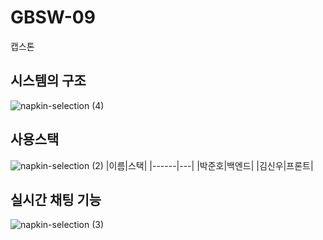   # GBSW-09
캡스톤

## 시스템의 구조
![napkin-selection (4)](https://github.com/user-attachments/assets/f385a841-0083-45b5-971c-7619a61f5c7d)

## 사용스택
![napkin-selection (2)](https://github.com/user-attachments/assets/615aa278-000e-4be7-b634-df66a83dd8f4)
|이름|스택|
|------|---|
|박준호|백엔드|
|김신우|프론트|
## 실시간 채팅 기능
![napkin-selection (3)](https://github.com/user-attachments/assets/b1d4ec33-ca03-41b5-bbf1-662d43276d6a)
